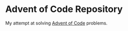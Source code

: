 # Advent of Code Repository

My attempt at solving [Advent of Code](https://adventofcode.com/) problems.
